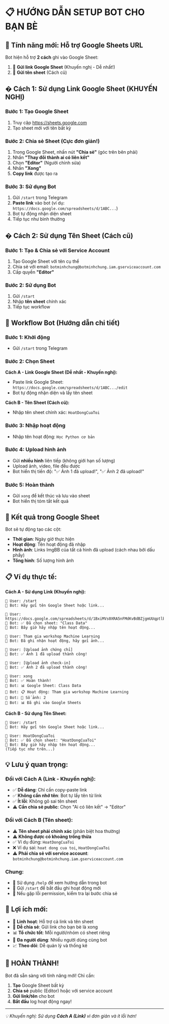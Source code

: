 # 📋 HƯỚNG DẪN SETUP BOT CHO BẠN BÈ

## 🎯 Tính năng mới: Hỗ trợ Google Sheets URL

Bot hiện hỗ trợ **2 cách** ghi vào Google Sheet:
1. 🔗 **Gửi link Google Sheet** (Khuyến nghị - Dễ nhất!)
2. 📝 **Gửi tên sheet** (Cách cũ)

## � Cách 1: Sử dụng Link Google Sheet (KHUYẾN NGHỊ)

### Bước 1: Tạo Google Sheet
1. Truy cập https://sheets.google.com
2. Tạo sheet mới với tên bất kỳ

### Bước 2: Chia sẻ Sheet (Cực đơn giản!)
1. Trong Google Sheet, nhấn nút **"Chia sẻ"** (góc trên bên phải)
2. Nhấn **"Thay đổi thành ai có liên kết"**
3. Chọn **"Editor"** (Người chỉnh sửa)
4. Nhấn **"Xong"**
5. **Copy link** được tạo ra

### Bước 3: Sử dụng Bot
1. Gửi `/start` trong Telegram
2. **Paste link** vào bot (ví dụ: `https://docs.google.com/spreadsheets/d/1ABC...`)
3. Bot tự động nhận diện sheet
4. Tiếp tục như bình thường

## � Cách 2: Sử dụng Tên Sheet (Cách cũ)

### Bước 1: Tạo & Chia sẻ với Service Account
1. Tạo Google Sheet với tên cụ thể
2. Chia sẻ với email: `botminhchung@botminhchung.iam.gserviceaccount.com`
3. Cấp quyền **"Editor"**

### Bước 2: Sử dụng Bot
1. Gửi `/start`
2. Nhập **tên sheet** chính xác
3. Tiếp tục workflow

## 🤖 Workflow Bot (Hướng dẫn chi tiết)

### Bước 1: Khởi động
- Gửi `/start` trong Telegram

### Bước 2: Chọn Sheet
**Cách A - Link Google Sheet (Dễ nhất - Khuyến nghị):**
- Paste link Google Sheet: `https://docs.google.com/spreadsheets/d/1ABC.../edit`
- Bot tự động nhận diện và lấy tên sheet

**Cách B - Tên Sheet (Cách cũ):**
- Nhập tên sheet chính xác: `HoatDongCuaToi`

### Bước 3: Nhập hoạt động
- Nhập tên hoạt động: `Học Python cơ bản`

### Bước 4: Upload hình ảnh
- Gửi **nhiều hình** liên tiếp (không giới hạn số lượng)
- Upload ảnh, video, file đều được
- Bot hiển thị tiến độ: "✅ Ảnh 1 đã upload!", "✅ Ảnh 2 đã upload!"

### Bước 5: Hoàn thành
- Gửi `xong` để kết thúc và lưu vào sheet
- Bot hiển thị tóm tắt kết quả

## 📝 Kết quả trong Google Sheet

Bot sẽ tự động tạo các cột:
- **Thời gian**: Ngày giờ thực hiện  
- **Hoạt động**: Tên hoạt động đã nhập
- **Hình ảnh**: Links ImgBB của tất cả hình đã upload (cách nhau bởi dấu phẩy)
- **Tổng hình**: Số lượng hình ảnh

## 📋 Ví dụ thực tế:

**Cách A - Sử dụng Link (Khuyến nghị):**
```
👤 User: /start
🤖 Bot: Hãy gửi tên Google Sheet hoặc link...

👤 User: https://docs.google.com/spreadsheets/d/1BxiMVs0XRA5nFMdKvBdBZjgmUUqptlbs74OgvE2upms/edit
🤖 Bot: ✅ Đã chọn sheet: "Class Data"
🤖 Bot: Bây giờ hãy nhập tên hoạt động...

👤 User: Tham gia workshop Machine Learning  
🤖 Bot: Đã ghi nhận hoạt động, hãy gửi ảnh...

👤 User: [Upload ảnh chứng chỉ]
🤖 Bot: ✅ Ảnh 1 đã upload thành công!

👤 User: [Upload ảnh check-in]
🤖 Bot: ✅ Ảnh 2 đã upload thành công!

👤 User: xong
🤖 Bot: ✅ Hoàn thành!
🤖 Bot: 📊 Google Sheet: Class Data
🤖 Bot: 📋 Hoạt động: Tham gia workshop Machine Learning
🤖 Bot: 📸 Số ảnh: 2
🤖 Bot: 📊 Đã ghi vào Google Sheets
```

**Cách B - Sử dụng Tên Sheet:**
```
👤 User: /start
🤖 Bot: Hãy gửi tên Google Sheet hoặc link...

👤 User: HoatDongCuaToi
🤖 Bot: ✅ Đã chọn sheet: "HoatDongCuaToi"
🤖 Bot: Bây giờ hãy nhập tên hoạt động...
(Tiếp tục như trên...)
```

## 💡 Lưu ý quan trọng:

### Đối với Cách A (Link - Khuyến nghị):
- ✅ **Dễ dàng**: Chỉ cần copy-paste link
- ✅ **Không cần nhớ tên**: Bot tự lấy tên từ link
- ✅ **Ít lỗi**: Không gõ sai tên sheet
- ⚠️ **Cần chia sẻ public**: Chọn "Ai có liên kết" → "Editor"

### Đối với Cách B (Tên sheet):
- ⚠️ **Tên sheet phải chính xác** (phân biệt hoa thường)
- ⚠️ **Không được có khoảng trống thừa**
- ✅ Ví dụ đúng: `HoatDongCuaToi`
- ❌ Ví dụ sai: `hoat dong cua toi`, ` HoatDongCuaToi `
- ⚠️ **Phải chia sẻ với service account**: `botminhchung@botminhchung.iam.gserviceaccount.com`

### Chung:
- 📱 Sử dụng `/help` để xem hướng dẫn trong bot
- 🔄 Gửi `/start` để bắt đầu ghi hoạt động mới
- 🚫 Nếu gặp lỗi permission, kiểm tra lại bước chia sẻ

## 🎉 Lợi ích mới:

- 🎯 **Linh hoạt**: Hỗ trợ cả link và tên sheet
- 🔗 **Dễ chia sẻ**: Gửi link cho bạn bè là xong
- 📊 **Tổ chức tốt**: Mỗi người/nhóm có sheet riêng  
- 🤝 **Đa người dùng**: Nhiều người dùng cùng bot
- 📈 **Theo dõi**: Dễ quản lý và thống kê

## 🎉 HOÀN THÀNH!

Bot đã sẵn sàng với tính năng mới! Chỉ cần:
1. **Tạo** Google Sheet bất kỳ
2. **Chia sẻ** public (Editor) hoặc với service account
3. **Gửi link/tên** cho bot
4. **Bắt đầu** log hoạt động ngay!

---

*💡 Khuyến nghị: Sử dụng **Cách A (Link)** vì đơn giản và ít lỗi hơn!*

